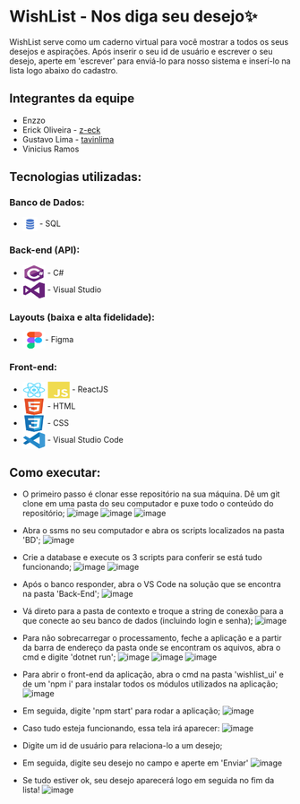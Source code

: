 # WishList -  Nos diga seu desejo✨
WishList serve como um caderno virtual para você mostrar a todos os seus desejos e aspirações.
Após inserir o seu id de usuário e escrever o seu desejo, aperte em 'escrever' para enviá-lo para nosso sistema e inserí-lo na lista logo abaixo do cadastro.

## Integrantes da equipe
- Enzzo 
- Erick Oliveira - <a href='https://github.com/z-eck'>z-eck</a>
- Gustavo Lima - <a href='https://github.com/tavinlima'>tavinlima</a>
- Vinicius Ramos

## Tecnologias utilizadas:
### Banco de Dados:
- <img align="center" alt="SQL" width="26px" src="https://raw.githubusercontent.com/github/explore/80688e429a7d4ef2fca1e82350fe8e3517d3494d/topics/sql/sql.png" /> - SQL
### Back-end (API): 
- <img align="center" alt="logo-Csharp" height="30" width="40" src="https://raw.githubusercontent.com/devicons/devicon/master/icons/csharp/csharp-original.svg"> - C# 
- <img align="center" alt="logo_visual_studio" height="30" width="40" src="https://raw.githubusercontent.com/devicons/devicon/9f4f5cdb393299a81125eb5127929ea7bfe42889/icons/visualstudio/visualstudio-plain.svg"> - Visual Studio

### Layouts (baixa e alta fidelidade): 
- <img align="center" alt="logo_figma" height="30" width="40" src="https://raw.githubusercontent.com/devicons/devicon/9f4f5cdb393299a81125eb5127929ea7bfe42889/icons/figma/figma-original.svg">- Figma

### Front-end: 
- <img align="center" alt="logo-React" height="30" width="40" src="https://raw.githubusercontent.com/devicons/devicon/master/icons/react/react-original.svg"> <img align="center" alt="logo-JavaScript" height="30" width="40" src="https://raw.githubusercontent.com/devicons/devicon/master/icons/javascript/javascript-plain.svg"> - ReactJS
- <img align="center" alt="logo-HTML" height="30" width="40" src="https://raw.githubusercontent.com/devicons/devicon/master/icons/html5/html5-original.svg"> - HTML
- <img align="center" alt="logo-CSS" height="30" width="40" src="https://raw.githubusercontent.com/devicons/devicon/master/icons/css3/css3-original.svg"> - CSS
- <img align="center" alt="logo_VS_code" height="30" width="40" src="https://raw.githubusercontent.com/devicons/devicon/9f4f5cdb393299a81125eb5127929ea7bfe42889/icons/vscode/vscode-original.svg"> - Visual Studio Code

## Como executar:
- O primeiro passo é clonar esse repositório na sua máquina. Dê um git clone em uma pasta do seu computador e puxe todo o conteúdo do repositório;
![image](https://user-images.githubusercontent.com/82414372/139128745-bba16a45-dd0f-412d-8fc6-97a758427c19.png)
![image](https://user-images.githubusercontent.com/82414372/139128823-ff065a72-ef85-4fa0-9a44-ce42be7597cd.png)
![image](https://user-images.githubusercontent.com/82414372/139128835-9f3437e5-ddf4-4327-b7f7-596120011dec.png)

- Abra o ssms no seu computador e abra os scripts localizados na pasta 'BD';
![image](https://user-images.githubusercontent.com/82414372/139128879-e5c1a5df-51c4-4f09-acd2-bedcc02ea6ab.png)

- Crie a database e execute os 3 scripts para conferir se está tudo funcionando;
![image](https://user-images.githubusercontent.com/82414372/139128912-2a0d01ad-449a-4728-8d1d-c2006a4a1a10.png)
![image](https://user-images.githubusercontent.com/82414372/139128924-15d6bb5a-6a3b-485c-b0d2-6274e43b5bbd.png)

- Após o banco responder, abra o VS Code na solução que se encontra na pasta 'Back-End';
![image](https://user-images.githubusercontent.com/82414372/139128954-b87169ab-c121-425c-8488-f2624bc919be.png)

- Vá direto para a pasta de contexto e troque a string de conexão para a que conecte ao seu banco de dados (incluindo login e senha);
![image](https://user-images.githubusercontent.com/82414372/139129620-e1cf95cf-d715-4acb-bea6-813dc181e65c.png)

- Para não sobrecarregar o processamento, feche a aplicação e a partir da barra de endereço da pasta onde se encontram os aquivos, abra o cmd e digite 'dotnet run';
![image](https://user-images.githubusercontent.com/82414372/139129151-62f419bb-dfff-4421-89fc-ebd0f64dded8.png)
![image](https://user-images.githubusercontent.com/82414372/139129188-59ec8f60-0f21-4736-9c53-f4362eedd15f.png)
![image](https://user-images.githubusercontent.com/82414372/139129203-c86aca5a-35c8-42c3-82c5-c632f47799f4.png)

- Para abrir o front-end da aplicação, abra o cmd na pasta 'wishlist_ui' e de um 'npm i' para instalar todos os módulos utilizados na aplicação;
![image](https://user-images.githubusercontent.com/82414372/139129252-b8b939d9-1cd0-4e95-b6b4-ed80a90f27a8.png)

- Em seguida, digite 'npm start' para rodar a aplicação;
![image](https://user-images.githubusercontent.com/82414372/139129295-278e15b6-7f1a-416a-80d3-7eff5589cd55.png)

- Caso tudo esteja funcionando, essa tela irá aparecer:
![image](https://user-images.githubusercontent.com/82414372/139176738-d4976a63-e9e3-48e1-aa8e-275febba33a0.png)

- Digite um id de usuário para relaciona-lo a um desejo;
- Em seguida, digite seu desejo no campo e aperte em 'Enviar'
![image](https://user-images.githubusercontent.com/82414372/139177004-19aa01e7-ecea-4599-a87a-e0819d53c884.png)

- Se tudo estiver ok, seu desejo aparecerá logo em seguida no fim da lista!
![image](https://user-images.githubusercontent.com/82414372/139177051-25f64d50-b276-46f3-911b-7a1fc6b99420.png)

